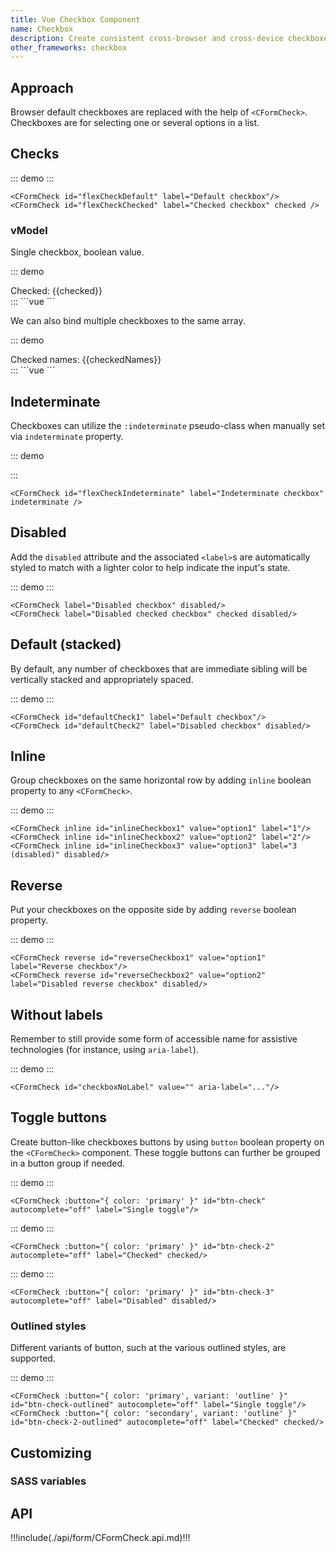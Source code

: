 ```yaml
---
title: Vue Checkbox Component
name: Checkbox
description: Create consistent cross-browser and cross-device checkboxes with our Vue checkbox components.
other_frameworks: checkbox
---
```


## Approach

Browser default checkboxes are replaced with the help of `<CFormCheck>`. Checkboxes are for selecting one or several options in a list.

## Checks

::: demo
<CFormCheck id="flexCheckDefault" label="Default checkbox"/>
<CFormCheck id="flexCheckChecked" label="Checked checkbox" checked />
:::
```vue
<CFormCheck id="flexCheckDefault" label="Default checkbox"/>
<CFormCheck id="flexCheckChecked" label="Checked checkbox" checked />
```

### vModel

Single checkbox, boolean value.

::: demo
<CFormCheck id="flexCheckDefaultVModel" label="Default checkbox" v-model="checked" />
<div>Checked: {{checked}}</div>
:::
```vue
<template>
  <CFormCheck id="flexCheckDefaultVModel" label="Default checkbox" v-model="checked" />
  <div>Checked: {{checked}}</div>
</template>
<script>
  import { ref } from 'vue'
  export default {
    setup() {
      const checked = ref(true)
      return {
        checked
      }
    }
  }
</script>
```

We can also bind multiple checkboxes to the same array.

::: demo
<CFormCheck id="lucas" value="Lucas" label="Lucas" v-model="checkedNames"/>
<CFormCheck id="andrew" value="Andrew" label="Andrew" v-model="checkedNames"/>
<CFormCheck id="anna" value="Anna" label="Anna" v-model="checkedNames"/>
<div>Checked names: {{checkedNames}}</div>
:::
```vue
<template>
  <CFormCheck id="lucas" value="Lucas" label="Lucas" v-model="checkedNames"/>
  <CFormCheck id="andrew" value="Andrew" label="Andrew" v-model="checkedNames"/>
  <CFormCheck id="anna" value="Anna" label="Anna" v-model="checkedNames"/>
  <div>Checked names: {{checkedNames}}</div>
</template>
<script>
  import { ref } from 'vue'
  export default {
    setup() {
      const checkedNames = ref(['Andrew'])
      return {
        checkedNames
      }
    }
  }
</script>
```

<script>
  import { ref } from 'vue'
  export default {
    setup() {
      const checked = ref(true)
      const checkedNames = ref(['Andrew'])
      return {
        checked,
        checkedNames
      }
    }
  }
</script>

## Indeterminate

Checkboxes can utilize the `:indeterminate` pseudo-class when manually set via `indeterminate` property.

::: demo
<CFormCheck id="flexCheckIndeterminate" label="Indeterminate checkbox" indeterminate />

:::
```vue
<CFormCheck id="flexCheckIndeterminate" label="Indeterminate checkbox" indeterminate />
```

## Disabled

Add the `disabled` attribute and the associated `<label>`s are automatically styled to match with a lighter color to help indicate the input's state.

::: demo
<CFormCheck label="Disabled checkbox" disabled/>
<CFormCheck label="Disabled checked checkbox" checked disabled/>
:::
```vue
<CFormCheck label="Disabled checkbox" disabled/>
<CFormCheck label="Disabled checked checkbox" checked disabled/>
```

## Default (stacked)

By default, any number of checkboxes that are immediate sibling will be vertically stacked and appropriately spaced.

::: demo
<CFormCheck id="defaultCheck1" label="Default checkbox"/>
<CFormCheck id="defaultCheck2" label="Disabled checkbox" disabled/>
:::
```vue
<CFormCheck id="defaultCheck1" label="Default checkbox"/>
<CFormCheck id="defaultCheck2" label="Disabled checkbox" disabled/>
```

## Inline

Group checkboxes on the same horizontal row by adding `inline` boolean property to any `<CFormCheck>`.

::: demo
<CFormCheck inline id="inlineCheckbox1" value="option1" label="1"/>
<CFormCheck inline id="inlineCheckbox2" value="option2" label="2"/>
<CFormCheck inline id="inlineCheckbox3" value="option3" label="3 (disabled)" disabled/>
:::
```vue
<CFormCheck inline id="inlineCheckbox1" value="option1" label="1"/>
<CFormCheck inline id="inlineCheckbox2" value="option2" label="2"/>
<CFormCheck inline id="inlineCheckbox3" value="option3" label="3 (disabled)" disabled/>
```

## Reverse 

Put your checkboxes on the opposite side by adding `reverse` boolean property.

::: demo
<CFormCheck reverse id="reverseCheckbox1" value="option1" label="Reverse checkbox"/>
<CFormCheck reverse id="reverseCheckbox2" value="option2" label="Disabled reverse checkbox" disabled/>
:::
```vue
<CFormCheck reverse id="reverseCheckbox1" value="option1" label="Reverse checkbox"/>
<CFormCheck reverse id="reverseCheckbox2" value="option2" label="Disabled reverse checkbox" disabled/>
```

## Without labels

Remember to still provide some form of accessible name for assistive technologies (for instance, using `aria-label`).

::: demo
<CFormCheck id="checkboxNoLabel" value="" aria-label="..."/>
:::
```vue
<CFormCheck id="checkboxNoLabel" value="" aria-label="..."/>
```

## Toggle buttons

Create button-like checkboxes buttons by using `button` boolean property on the `<CFormCheck>` component. These toggle buttons can further be grouped in a button group if needed.

::: demo
<CFormCheck :button="{ color: 'primary' }" id="btn-check" autocomplete="off" label="Single toggle"/>
:::
```vue
<CFormCheck :button="{ color: 'primary' }" id="btn-check" autocomplete="off" label="Single toggle"/>
```

::: demo
<CFormCheck :button="{ color: 'primary' }" id="btn-check-2" autocomplete="off" label="Checked" checked/>
:::
```vue
<CFormCheck :button="{ color: 'primary' }" id="btn-check-2" autocomplete="off" label="Checked" checked/>
```

::: demo
<CFormCheck :button="{ color: 'primary' }" id="btn-check-3" autocomplete="off" label="Disabled" disabled/>
:::
```vue
<CFormCheck :button="{ color: 'primary' }" id="btn-check-3" autocomplete="off" label="Disabled" disabled/>
```

### Outlined styles

Different variants of button, such at the various outlined styles, are supported.

::: demo
<CFormCheck :button="{ color: 'primary', variant: 'outline' }" id="btn-check-outlined" autocomplete="off" label="Single toggle"/>
<CFormCheck :button="{ color: 'secondary', variant: 'outline' }" id="btn-check-2-outlined" autocomplete="off" label="Checked" checked/>
:::
```vue
<CFormCheck :button="{ color: 'primary', variant: 'outline' }" id="btn-check-outlined" autocomplete="off" label="Single toggle"/>
<CFormCheck :button="{ color: 'secondary', variant: 'outline' }" id="btn-check-2-outlined" autocomplete="off" label="Checked" checked/>
```

## Customizing

### SASS variables

<ScssDocs file="_variables.scss" capture="form-check-variables" />

## API

!!!include(./api/form/CFormCheck.api.md)!!!